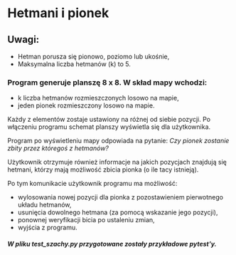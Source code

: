 # Hetmani i pionek

## Uwagi:
- Hetman porusza się pionowo, poziomo lub ukośnie,
- Maksymalna liczba hetmanów (k) to 5.


### Program generuje planszę 8 x 8. W skład mapy wchodzi:
- k liczba hetmanów rozmieszczonych losowo na mapie,
- jeden pionek rozmieszczony losowo na mapie.

Każdy z elementów zostaje ustawiony na różnej od siebie pozycji.
Po włączeniu programu schemat planszy wyświetla się dla użytkownika.

Program po wyświetleniu mapy odpowiada na pytanie:
_Czy pionek zostanie zbity przez któregoś z hetmanów?_

Użytkownik otrzymuje również informacje na jakich pozycjach znajdują się hetmani, 
którzy mają możliwość zbicia pionka (o ile tacy istnieją).

Po tym komunikacie użytkownik programu ma możliwość:
- wylosowania nowej pozycji dla pionka z pozostawieniem pierwotnego układu hetmanów,
- usunięcia dowolnego hetmana (za pomocą wskazanie jego pozycji),
- ponownej weryfikacji bicia po ustaleniu zmian,
- wyjścia z programu.

##### W pliku test_szachy.py przygotowane zostały przykładowe pytest'y.